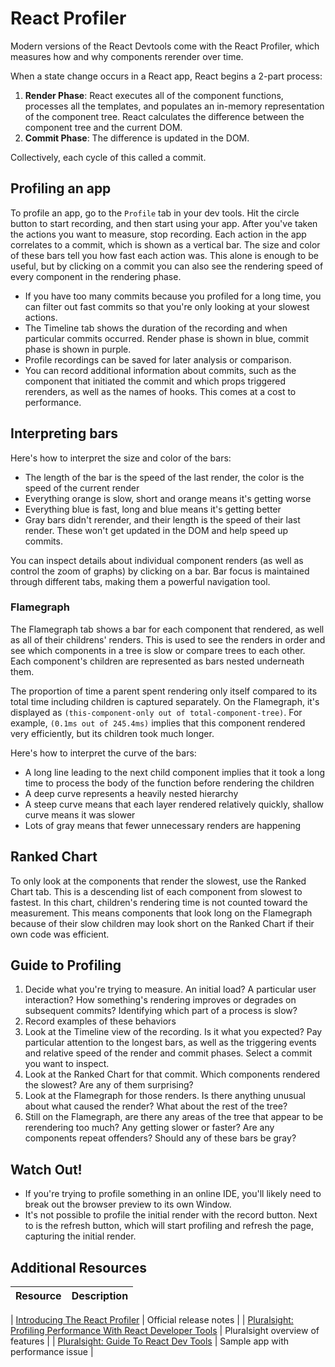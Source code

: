 # React Profiler

Modern versions of the React Devtools come with the React Profiler, which measures how and why components rerender over time.

When a state change occurs in a React app, React begins a 2-part process:

1. **Render Phase**: React executes all of the component functions, processes all the templates, and populates an in-memory representation of the component tree. React calculates the difference between the component tree and the current DOM.
2. **Commit Phase**: The difference is updated in the DOM.

Collectively, each cycle of this called a commit.

## Profiling an app

To profile an app, go to the `Profile` tab in your dev tools. Hit the circle button to start recording, and then start using your app. After you've taken the actions you want to measure, stop recording. Each action in the app correlates to a commit, which is shown as a vertical bar. The size and color of these bars tell you how fast each action was. This alone is enough to be useful, but by clicking on a commit you can also see the rendering speed of every component in the rendering phase.

* If you have too many commits because you profiled for a long time, you can filter out fast commits so that you're only looking at your slowest actions.
* The Timeline tab shows the duration of the recording and when particular commits occurred. Render phase is shown in blue, commit phase is shown in purple.
* Profile recordings can be saved for later analysis or comparison.
* You can record additional information about commits, such as the component that initiated the commit and which props triggered rerenders, as well as the names of hooks. This comes at a cost to performance.

## Interpreting bars

Here's how to interpret the size and color of the bars:

* The length of the bar is the speed of the last render, the color is the speed of the current render
* Everything orange is slow, short and orange means it's getting worse
* Everything blue is fast, long and blue means it's getting better
* Gray bars didn't rerender, and their length is the speed of their last render. These won't get updated in the DOM and help speed up commits.

You can inspect details about individual component renders (as well as control the zoom of graphs) by clicking on a bar. Bar focus is maintained through different tabs, making them a powerful navigation tool.

### Flamegraph

The Flamegraph tab shows a bar for each component that rendered, as well as all of their childrens' renders. This is used to see the renders in order and see which components in a tree is slow or compare trees to each other. Each component's children are represented as bars nested underneath them.

The proportion of time a parent spent rendering only itself compared to its total time including children is captured separately. On the Flamegraph, it's displayed as `(this-component-only out of total-component-tree)`. For example, `(0.1ms out of 245.4ms)` implies that this component rendered very efficiently, but its children took much longer.

Here's how to interpret the curve of the bars:

* A long line leading to the next child component implies that it took a long time to process the body of the function before rendering the children
* A deep curve represents a heavily nested hierarchy
* A steep curve means that each layer rendered relatively quickly, shallow curve means it was slower
* Lots of gray means that fewer unnecessary renders are happening

## Ranked Chart

To only look at the components that render the slowest, use the Ranked Chart tab. This is a descending list of each component from slowest to fastest. In this chart, children's rendering time is not counted toward the measurement. This means components that look long on the Flamegraph because of their slow children may look short on the Ranked Chart if their own code was efficient.

## Guide to Profiling

1. Decide what you're trying to measure. An initial load? A particular user interaction? How something's rendering improves or degrades on subsequent commits? Identifying which part of a process is slow?
2. Record examples of these behaviors
3. Look at the Timeline view of the recording. Is it what you expected? Pay particular attention to the longest bars, as well as the triggering events and relative speed of the render and commit phases. Select a commit you want to inspect.
4. Look at the Ranked Chart for that commit. Which components rendered the slowest? Are any of them surprising?
5. Look at the Flamegraph for those renders. Is there anything unusual about what caused the render? What about the rest of the tree?
6. Still on the Flamegraph, are there any areas of the tree that appear to be rerendering too much? Any getting slower or faster? Are any components repeat offenders? Should any of these bars be gray?

## Watch Out!

* If you're trying to profile something in an online IDE, you'll likely need to break out the browser preview to its own Window.
* It's not possible to profile the initial render with the record button. Next to is the refresh button, which will start profiling and refresh the page, capturing the initial render.

## Additional Resources

| Resource | Description |
| --- | --- |

| [Introducing The React Profiler](https://reactjs.org/blog/2018/09/10/introducing-the-react-profiler.html) | Official release notes |
| [Pluralsight: Profiling Performance With React Developer Tools](https://www.pluralsight.com/guides/profiling-performance-with-react-developer-tools) | Pluralsight overview of features |
| [Pluralsight: Guide To React Dev Tools](https://www.pluralsight.com/guides/profiling-performance-with-react-developer-tools) | Sample app with performance issue |
